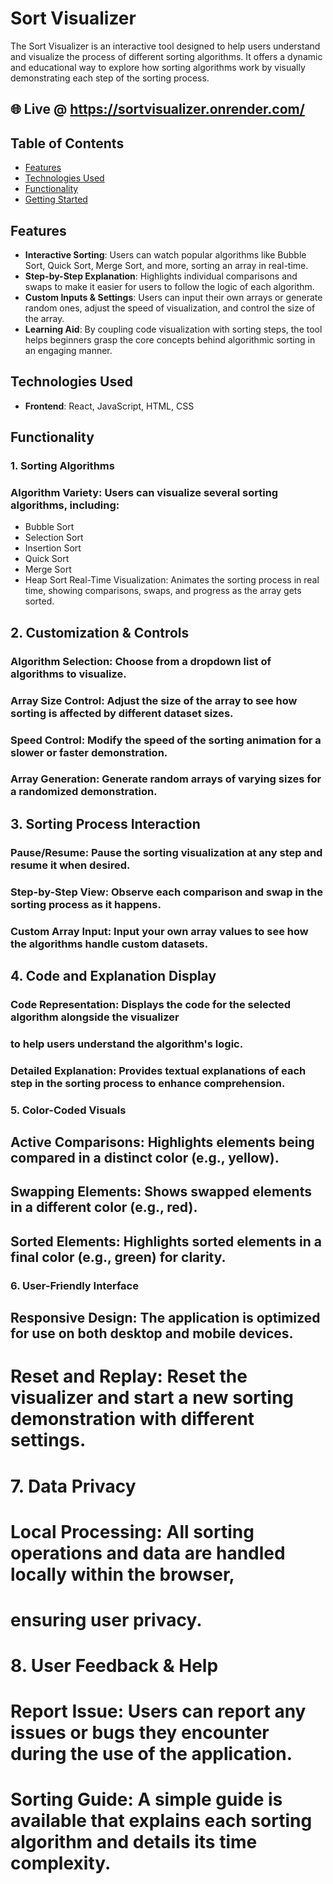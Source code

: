 # Sort Visualizer

The Sort Visualizer is an interactive tool designed to help users understand and visualize the process of different sorting algorithms. It offers a dynamic and educational way to explore how sorting algorithms work by visually demonstrating each step of the sorting process.

## 🌐 Live @ https://sortvisualizer.onrender.com/


## Table of Contents
- [Features](#features)
- [Technologies Used](#technologies-used)
- [Functionality](#functionality)
- [Getting Started](#getting-started)


## Features
- **Interactive Sorting**: Users can watch popular algorithms like Bubble Sort, Quick Sort, Merge Sort, and more, sorting an array in real-time.
- **Step-by-Step Explanation**: Highlights individual comparisons and swaps to make it easier for users to follow the logic of each algorithm.
- **Custom Inputs & Settings**: Users can input their own arrays or generate random ones, adjust the speed of visualization, and control the size of the array.
- **Learning Aid**: By coupling code visualization with sorting steps, the tool helps beginners grasp the core concepts behind algorithmic sorting in an engaging manner.

## Technologies Used
- **Frontend**: React, JavaScript, HTML, CSS

## Functionality

### 1. Sorting Algorithms
### Algorithm Variety: Users can visualize several sorting algorithms, including:
- Bubble Sort
- Selection Sort
- Insertion Sort
 - Quick Sort
 - Merge Sort
 - Heap Sort
 Real-Time Visualization: Animates the sorting process in real time, showing comparisons,
 swaps, and progress as the array gets sorted.

## 2. Customization & Controls
### Algorithm Selection: Choose from a dropdown list of algorithms to visualize.
### Array Size Control: Adjust the size of the array to see how sorting is affected by different dataset sizes.
### Speed Control: Modify the speed of the sorting animation for a slower or faster demonstration.
### Array Generation: Generate random arrays of varying sizes for a randomized demonstration.

## 3. Sorting Process Interaction
### Pause/Resume: Pause the sorting visualization at any step and resume it when desired.
### Step-by-Step View: Observe each comparison and swap in the sorting process as it happens.
### Custom Array Input: Input your own array values to see how the algorithms handle custom datasets.

## 4. Code and Explanation Display
### Code Representation: Displays the code for the selected algorithm alongside the visualizer 
### to help users understand the algorithm's logic.
### Detailed Explanation: Provides textual explanations of each step in the sorting process to enhance comprehension.

### 5. Color-Coded Visuals
## Active Comparisons: Highlights elements being compared in a distinct color (e.g., yellow).
## Swapping Elements: Shows swapped elements in a different color (e.g., red).
## Sorted Elements: Highlights sorted elements in a final color (e.g., green) for clarity.

### 6. User-Friendly Interface
## Responsive Design: The application is optimized for use on both desktop and mobile devices.
# Reset and Replay: Reset the visualizer and start a new sorting demonstration with different settings.

# 7. Data Privacy
# Local Processing: All sorting operations and data are handled locally within the browser,
# ensuring user privacy.

# 8. User Feedback & Help
# Report Issue: Users can report any issues or bugs they encounter during the use of the application.
# Sorting Guide: A simple guide is available that explains each sorting algorithm and details its time complexity.
